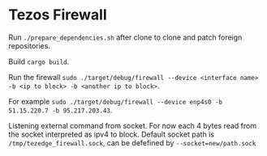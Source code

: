 # Tezos Firewall

Run `./prepare_dependencies.sh` after clone to clone and patch foreign repositories.

Build `cargo build`.

Run the firewall `sudo ./target/debug/firewall --device <interface name> -b <ip to block> -b <another ip to block>`.

For example `sudo ./target/debug/firewall --device enp4s0 -b 51.15.220.7 -b 95.217.203.43`.

Listening external command from socket. For now each 4 bytes read from the socket interpreted as ipv4 to block.
Default socket path is `/tmp/tezedge_firewall.sock`, can be defefined by `--socket=new/path.sock`
